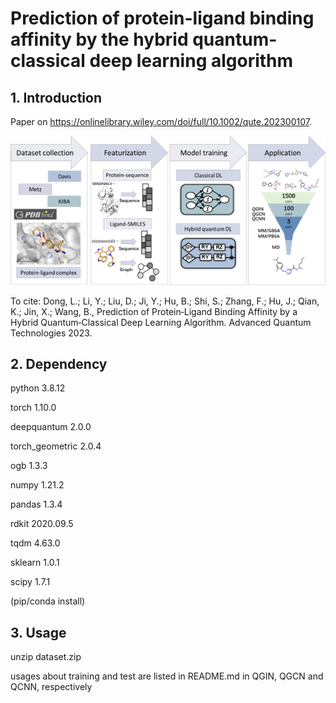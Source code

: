 # Prediction of protein-ligand binding affinity by the hybrid quantum-classical deep learning algorithm

## 1. Introduction
Paper on https://onlinelibrary.wiley.com/doi/full/10.1002/qute.202300107.

![image](https://github.com/LinaDongXMU/QDL-DTA/blob/main/Intro.png)

To cite: Dong, L.; Li, Y.; Liu, D.; Ji, Y.; Hu, B.; Shi, S.; Zhang, F.; Hu, J.; Qian, K.; Jin, X.; Wang, B., Prediction of Protein‐Ligand Binding Affinity by a Hybrid Quantum‐Classical Deep Learning Algorithm. Advanced Quantum Technologies 2023.

## 2. Dependency
python 3.8.12

torch 1.10.0

deepquantum 2.0.0

torch_geometric 2.0.4

ogb 1.3.3

numpy 1.21.2

pandas 1.3.4

rdkit 2020.09.5

tqdm 4.63.0

sklearn 1.0.1

scipy 1.7.1

(pip/conda install)
## 3. Usage
unzip dataset.zip

usages about training and test are listed in README.md in QGIN, QGCN and QCNN, respectively
